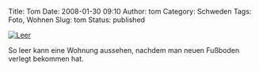 Title: Tom
Date: 2008-01-30 09:10
Author: tom
Category: Schweden
Tags: Foto, Wohnen
Slug: tom
Status: published

[![Leer](http://www.fiket.de/pic/tomstol_s.jpg "Leer")](http://www.fiket.de/pic/tomstol_l.jpg)

So leer kann eine Wohnung aussehen, nachdem man neuen Fußboden verlegt
bekommen hat.

